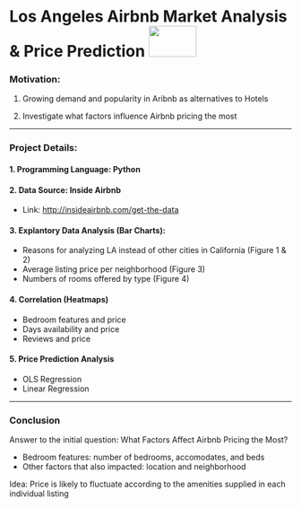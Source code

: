 # Los Angeles Airbnb Market Analysis & Price Prediction <img src="https://user-images.githubusercontent.com/117702329/201422590-c9db87db-6903-4bf0-9af8-0fd2843d10a6.png" width="85" height="55">


### Motivation:
1. Growing demand and popularity in Aribnb as alternatives to Hotels

2. Investigate what factors influence Airbnb pricing the most

 ---------

### Project Details: 

#### 1. Programming Language: Python

#### 2. Data Source: Inside Airbnb
- Link: http://insideairbnb.com/get-the-data

#### 3. Explantory Data Analysis (Bar Charts):
- Reasons for analyzing LA instead of other cities in California (Figure 1 & 2)
- Average listing price per neighborhood (Figure 3)
- Numbers of rooms offered by type (Figure 4) 

#### 4. Correlation (Heatmaps)
- Bedroom features and price
- Days availability and price
- Reviews and price

#### 5. Price Prediction Analysis 
- OLS Regression
- Linear Regression

 ---------

### Conclusion

Answer to the initial question: What Factors Affect Airbnb Pricing the Most?
- Bedroom features: number of bedrooms, accomodates, and beds
- Other factors that also impacted: location and neighborhood

Idea: Price is likely to fluctuate according to the amenities supplied in each individual listing

